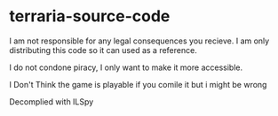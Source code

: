 # terraria-source-code

I am not responsible for any legal consequences you recieve. I am only distributing this code so it can used as a reference.

I do not condone piracy, I only want to make it more accessible.

I Don't Think the game is playable if you comile it but i might be wrong

Decomplied with ILSpy
